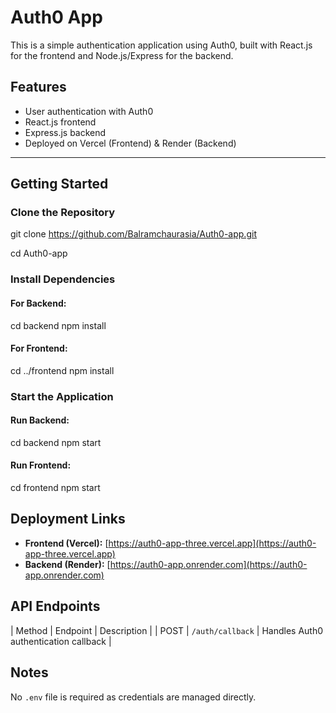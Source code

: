 # Auth0 App

This is a simple authentication application using Auth0, built with React.js for the frontend and Node.js/Express for the backend.

##  Features
- User authentication with Auth0
- React.js frontend
- Express.js backend
- Deployed on Vercel (Frontend) & Render (Backend)

---

##  Getting Started

###  Clone the Repository
git clone https://github.com/Balramchaurasia/Auth0-app.git

cd Auth0-app

###  Install Dependencies
#### For Backend:
cd backend
npm install
#### For Frontend:
cd ../frontend
npm install

###  Start the Application
#### Run Backend:
cd backend
npm start

#### Run Frontend:
cd frontend
npm start

## Deployment Links
- **Frontend (Vercel):** [https://auth0-app-three.vercel.app](https://auth0-app-three.vercel.app)
- **Backend (Render):** [https://auth0-app.onrender.com](https://auth0-app.onrender.com)

##  API Endpoints
| Method | Endpoint         | Description       |
| POST   | `/auth/callback` | Handles Auth0 authentication callback |

##  Notes
No `.env` file is required as credentials are managed directly.

